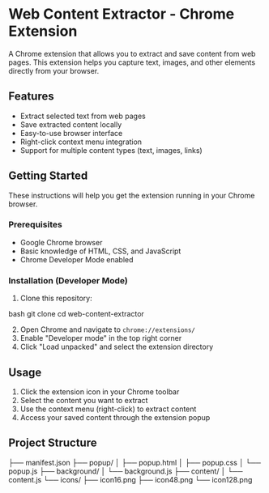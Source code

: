 # Web Content Extractor - Chrome Extension

A Chrome extension that allows you to extract and save content from web pages. This extension helps you capture text, images, and other elements directly from your browser.

## Features

- Extract selected text from web pages
- Save extracted content locally
- Easy-to-use browser interface
- Right-click context menu integration
- Support for multiple content types (text, images, links)

## Getting Started

These instructions will help you get the extension running in your Chrome browser.

### Prerequisites

- Google Chrome browser
- Basic knowledge of HTML, CSS, and JavaScript
- Chrome Developer Mode enabled

### Installation (Developer Mode)

1. Clone this repository:

bash
git clone <repository-url>
cd web-content-extractor

2. Open Chrome and navigate to `chrome://extensions/`
3. Enable "Developer mode" in the top right corner
4. Click "Load unpacked" and select the extension directory

## Usage

1. Click the extension icon in your Chrome toolbar
2. Select the content you want to extract
3. Use the context menu (right-click) to extract content
4. Access your saved content through the extension popup

## Project Structure

├── manifest.json
├── popup/
│ ├── popup.html
│ ├── popup.css
│ └── popup.js
├── background/
│ └── background.js
├── content/
│ └── content.js
└── icons/
├── icon16.png
├── icon48.png
└── icon128.png